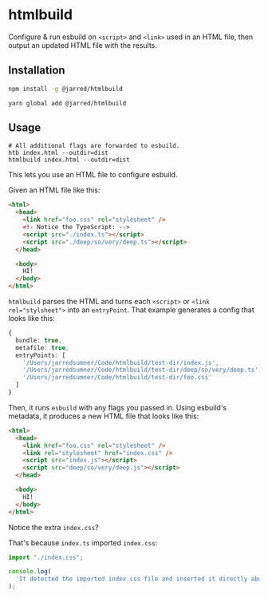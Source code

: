 # htmlbuild

Configure & run esbuild on `<script>` and `<link>` used in an HTML file, then output an updated HTML file with the results.

## Installation

```bash
npm install -g @jarred/htmlbuild
```

```yarn
yarn global add @jarred/htmlbuild
```

## Usage

```
# All additional flags are forwarded to esbuild.
htb index.html --outdir=dist
htmlbuild index.html --outdir=dist
```

This lets you use an HTML file to configure esbuild.

Given an HTML file like this:

```html
<html>
  <head>
    <link href="foo.css" rel="stylesheet" />
    <!- Notice the TypeScript: -->
    <script src="./index.ts"></script>
    <script src="./deep/so/very/deep.ts"></script>
  </head>

  <body>
    HI!
  </body>
</html>
```

`htmlbuild` parses the HTML and turns each `<script>` or `<link rel="stylsheet">` into an `entryPoint`. That example generates a config that looks like this:

```ts
{
  bundle: true,
  metafile: true,
  entryPoints: [
    '/Users/jarredsumner/Code/htmlbuild/test-dir/index.js',
    '/Users/jarredsumner/Code/htmlbuild/test-dir/deep/so/very/deep.ts',
    '/Users/jarredsumner/Code/htmlbuild/test-dir/foo.css'
  ]
}
```

Then, it runs `esbuild` with any flags you passed in. Using esbuild's metadata, it produces a new HTML file that looks like this:

```html
<html>
  <head>
    <link href="foo.css" rel="stylesheet" />
    <link rel="stylesheet" href="index.css" />
    <script src="index.js"></script>
    <script src="deep/so/very/deep.js"></script>
  </head>

  <body>
    HI!
  </body>
</html>
```

Notice the extra `index.css`?

That's because `index.ts` imported `index.css`:

```ts
import "./index.css";

console.log(
  'It detected the imported index.css file and inserted it directly above <script src="index.js">'
);
```

